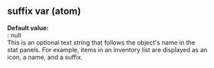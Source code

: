 ## suffix var (atom)    
**Default value:**    
:   null    
This is an optional text string that follows the object\'s name in the    
stat panels. For example, items in an inventory list are displayed as an    
icon, a name, and a suffix.  